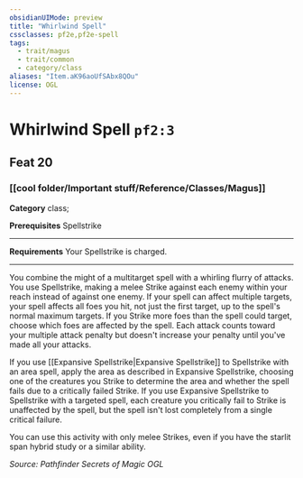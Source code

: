```yaml
---
obsidianUIMode: preview
title: "Whirlwind Spell"
cssclasses: pf2e,pf2e-spell
tags:
  - trait/magus
  - trait/common
  - category/class
aliases: "Item.aK96aoUfSAbx8QOu"
license: OGL
---
```

# Whirlwind Spell `pf2:3`
## Feat 20
### [[cool folder/Important stuff/Reference/Classes/Magus]]

**Category** class; 



**Prerequisites** Spellstrike
* * *
**Requirements** Your Spellstrike is charged.

* * *

You combine the might of a multitarget spell with a whirling flurry of attacks. You use Spellstrike, making a melee Strike against each enemy within your reach instead of against one enemy. If your spell can affect multiple targets, your spell affects all foes you hit, not just the first target, up to the spell's normal maximum targets. If you Strike more foes than the spell could target, choose which foes are affected by the spell. Each attack counts toward your multiple attack penalty but doesn't increase your penalty until you've made all your attacks.

If you use [[Expansive Spellstrike|Expansive Spellstrike]] to Spellstrike with an area spell, apply the area as described in Expansive Spellstrike, choosing one of the creatures you Strike to determine the area and whether the spell fails due to a critically failed Strike. If you use Expansive Spellstrike to Spellstrike with a targeted spell, each creature you critically fail to Strike is unaffected by the spell, but the spell isn't lost completely from a single critical failure.

You can use this activity with only melee Strikes, even if you have the starlit span hybrid study or a similar ability.

*Source: Pathfinder Secrets of Magic*
*OGL*
